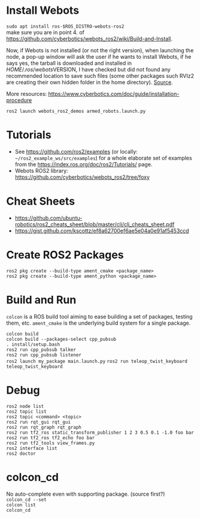 # Install Webots
`sudo apt install ros-$ROS_DISTRO-webots-ros2`\
make sure you are in point 4. of https://github.com/cyberbotics/webots_ros2/wiki/Build-and-Install.

Now, if Webots is not installed (or not the right version), when launching the node, a pop-up window will ask the user if he wants to install Webots, if he says yes, the tarball is downloaded and installed in $HOME/.ros/webots$VERSION, I have checked but did not found any recommended location to save such files (some other packages such RVIz2 are creating their own hidden folder in the home directory). [Source](https://github.com/cyberbotics/webots_ros2/pull/141#issuecomment-694158287).

More resources: https://www.cyberbotics.com/doc/guide/installation-procedure

`ros2 launch webots_ros2_demos armed_robots.launch.py`

# Tutorials
- See https://github.com/ros2/examples (or locally: `~/ros2_example_ws/src/examples`) for a whole elaborate set of examples from the https://index.ros.org/doc/ros2/Tutorials/ page.
- Webots ROS2 library: https://github.com/cyberbotics/webots_ros2/tree/foxy

# Cheat Sheets
- https://github.com/ubuntu-robotics/ros2_cheats_sheet/blob/master/cli/cli_cheats_sheet.pdf
- https://gist.github.com/kscottz/ef8a62700ef6ae5e04a0e91af5453ccd

# Create ROS2 Packages
`ros2 pkg create --build-type ament_cmake <package_name>`\
`ros2 pkg create --build-type ament_python <package_name>`

# Build and Run
`colcon` is a ROS build tool aiming to ease building a set of packages, testing them, etc. `ament_cmake` is the underlying build system for a single package.

`colcon build`\
`colcon build --packages-select cpp_pubsub`\
`. install/setup.bash`\
`ros2 run cpp_pubsub talker`\
`ros2 run cpp_pubsub listener`\
`ros2 launch my_package main.launch.py`
`ros2 run teleop_twist_keyboard teleop_twist_keyboard`

# Debug
`ros2 node list`\
`ros2 topic list`\
`ros2 topic <command> <topic>`\
`ros2 run rqt_gui rqt_gui`\
`ros2 run rqt_graph rqt_graph`\
`ros2 run tf2_ros static_transform_publisher 1 2 3 0.5 0.1 -1.0 foo bar`\
`ros2 run tf2_ros tf2_echo foo bar`\
`ros2 run tf2_tools view_frames.py`\
`ros2 interface list`\
`ros2 doctor`

# colcon_cd
No auto-complete even with supporting package. (source first?)\
`colcon_cd --set`\
`colcon list`\
`colcon_cd`
